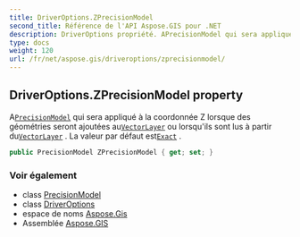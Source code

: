 ```yaml
---
title: DriverOptions.ZPrecisionModel
second_title: Référence de l'API Aspose.GIS pour .NET
description: DriverOptions propriété. APrecisionModel qui sera appliqué à la coordonnée Z lorsque des géométries seront ajoutées auVectorLayer ou lorsquils sont lus à partir duVectorLayer . La valeur par défaut estExact .
type: docs
weight: 120
url: /fr/net/aspose.gis/driveroptions/zprecisionmodel/
---
```

## DriverOptions.ZPrecisionModel property

A[`PrecisionModel`](../../precisionmodel/) qui sera appliqué à la coordonnée Z lorsque des géométries seront ajoutées au[`VectorLayer`](../../vectorlayer/) ou lorsqu'ils sont lus à partir du[`VectorLayer`](../../vectorlayer/) . La valeur par défaut est[`Exact`](../../precisionmodel/exact/) .

```csharp
public PrecisionModel ZPrecisionModel { get; set; }
```

### Voir également

* class [PrecisionModel](../../precisionmodel/)
* class [DriverOptions](../)
* espace de noms [Aspose.Gis](../../driveroptions/)
* Assemblée [Aspose.GIS](../../../)


